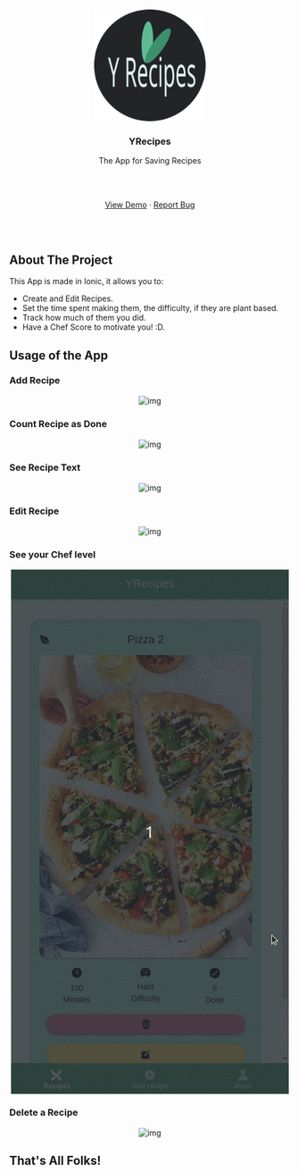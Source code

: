 <!-- PROJECT LOGO -->
<br />
<p align="center">
  <a href="https://github.com/othneildrew/Best-README-Template">
    <img src="media/logo.svg" alt="Logo" width="200" height="200">
  </a>

  <h3 align="center">YRecipes</h3>
  <p align="center">The App for Saving Recipes</p>
  <br>
  <br>

  <p align="center">
    <a href="https://github.com/othneildrew/Best-README-Template">View Demo</a>
    ·
    <a href="https://github.com/miguelcanosantana/YRecipes-App/issues">Report Bug</a>
  </p>
</p>

<br>
<br>

## About The Project
This App is made in Ionic, it allows you to:
* Create and Edit Recipes.
* Set the time spent making them, the difficulty, if they are plant based.
* Track how much of them you did.
* Have a Chef Score to motivate you! :D.

## Usage of the App

### Add Recipe
<p align="center"> 
  <img align="center" src="media/add.gif" alt="img">
</p>

### Count Recipe as Done
<p align="center"> 
  <img align="center" src="media/done.gif" alt="img">
</p>

### See Recipe Text
<p align="center"> 
  <img align="center" src="media/zoom.gif" alt="img">
</p>

### Edit Recipe
<p align="center"> 
  <img align="center" src="media/edit.gif" alt="img">
</p>


### See your Chef level
<p align="center"> 
  <img align="center" src="media/chef.gif" alt="img">
</p>


### Delete a Recipe
<p align="center"> 
  <img align="center" src="media/delete.gif" alt="img">
</p>

## That's All Folks!
